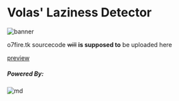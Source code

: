 # Volas' Laziness Detector

![banner](https://o7fire.tk/assets/images/logo.png)

o7fire.tk sourcecode ~~will~~ __is supposed to__ be uploaded here 

[preview](https://o7-fire.github.io/mossad/)

##### Powered By:
![md](http://www.wtfpl.net/wp-content/uploads/2012/12/wtfpl-badge-4.png)